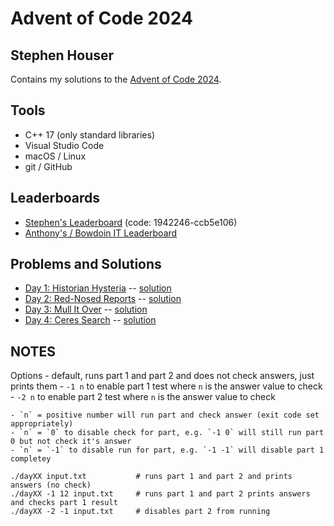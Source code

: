 # Advent of Code 2024
## Stephen Houser

Contains my solutions to the [Advent of Code 2024](https://adventofcode.com/2024).

## Tools

- C++ 17 (only standard libraries)
- Visual Studio Code
- macOS / Linux
- git / GitHub

## Leaderboards

- [Stephen's Leaderboard](https://adventofcode.com/2023/leaderboard/private/view/1942246) (code: 1942246-ccb5e106)
- [Anthony's / Bowdoin IT Leaderboard](https://adventofcode.com/2023/leaderboard/private/view/2619876)

## Problems and Solutions

- [Day 1: Historian Hysteria](https://adventofcode.com/2024/day/1) -- [solution](./day01)
- [Day 2: Red-Nosed Reports](https://adventofcode.com/2024/day/2) -- [solution](./day02)
- [Day 3: Mull It Over](https://adventofcode.com/2024/day3) -- [solution](./day03)
- [Day 4: Ceres Search](https://adventofcode.com/2024/day4) -- [solution](./day04)

## NOTES

Options
    - default, runs part 1 and part 2 and does not check answers, just prints them
    - `-1 n` to enable part 1 test where `n` is the answer value to check
    - `-2 n` to enable part 2 test where `n` is the answer value to check

    - `n` = positive number will run part and check answer (exit code set appropriately)
    - `n` = `0` to disable check for part, e.g. `-1 0` will still run part 0 but not check it's answer
    - `n` = `-1` to disable run for part, e.g. `-1 -1` will disable part 1 completey


```
./dayXX input.txt           # runs part 1 and part 2 and prints answers (no check)
./dayXX -1 12 input.txt     # runs part 1 and part 2 prints answers and checks part 1 result
./dayXX -2 -1 input.txt     # disables part 2 from running
```